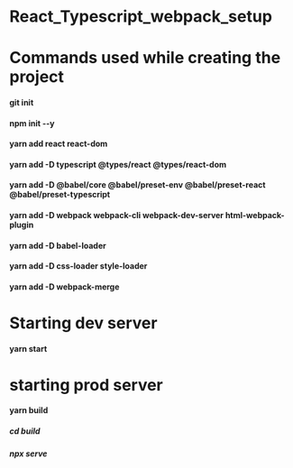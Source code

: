 # React_Typescript_webpack_setup

# Commands used while creating the project

#### git init
#### npm init --y
#### yarn add react react-dom 
#### yarn add -D typescript @types/react @types/react-dom
#### yarn add -D @babel/core @babel/preset-env @babel/preset-react @babel/preset-typescript
#### yarn add -D webpack webpack-cli webpack-dev-server html-webpack-plugin
#### yarn add -D babel-loader
#### yarn add -D css-loader style-loader
#### yarn add -D webpack-merge


# Starting dev server
#### yarn start

# starting prod server
#### yarn build
##### cd build
##### npx serve

